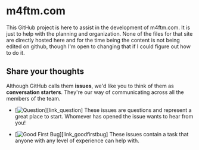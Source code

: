 # m4ftm.com

This GitHub project is here to assist in the development of m4ftm.com. It is just to help with the planning and organization. None of the files for that site are directly hosted here and for the time being the content is not being edited on github, though I'm open to changing that if I could figure out how to do it. 

## Share your thoughts

Although GitHub calls them **issues**, we'd like you to think of them as **conversation starters**. They're our way of communicating across all the members of the team.

* [![Question](https://img.shields.io/badge/-question-cc317c.svg)][link_question] These issues are questions and represent a great place to start. Whomever has opened the issue wants to hear from you!


* [![Good First Bug](https://img.shields.io/badge/-good%20first%20bug-5319e7.svg)][link_goodfirstbug] These issues contain a task that anyone with any level of experience can help with.
    


[link_platforms]: https://github.com/ItsExtra/m4ftm/issues?utf8=%E2%9C%93&q=label%3A%22%E2%9B%BD+Platforms+%26+Back+end+%F0%9F%8F%AD%22+

[link_writing-needed]: https://github.com/ItsExtra/m4ftm/labels/%F0%9F%92%BB%20Writing%20needed%20%F0%9F%93%91


[link_research]: https://github.com/ItsExtra/m4ftm/labels/%F0%9F%94%8E%20Research%20%F0%9F%93%9A


[link_planning]: https://github.com/ItsExtra/m4ftm/labels/%F0%9F%9A%8FPlanning%20%F0%9F%9A%A7


[link_]: URL


[link_]: URL










